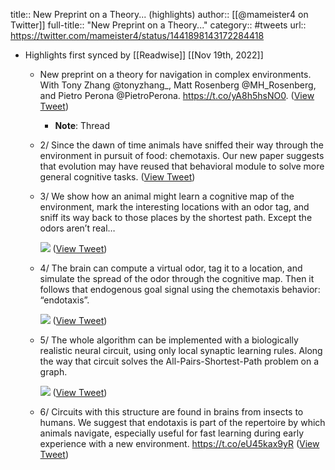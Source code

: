 title:: New Preprint on a Theory... (highlights)
author:: [[@mameister4 on Twitter]]
full-title:: "New Preprint on a Theory..."
category:: #tweets
url:: https://twitter.com/mameister4/status/1441898143172284418

- Highlights first synced by [[Readwise]] [[Nov 19th, 2022]]
	- New preprint on a theory for navigation in complex environments. With Tony Zhang @tonyzhang_, Matt Rosenberg @MH_Rosenberg, and Pietro Perona @PietroPerona. https://t.co/yA8h5hsNO0. ([View Tweet](https://twitter.com/mameister4/status/1441898143172284418))
		- **Note**: Thread
	- 2/ Since the dawn of time animals have sniffed their way through the environment in pursuit of food: chemotaxis. Our new paper suggests that evolution may have reused that behavioral module to solve more general cognitive tasks. ([View Tweet](https://twitter.com/mameister4/status/1441898144313135109))
	- 3/ We show how an animal might learn a cognitive map of the environment, mark the interesting locations with an odor tag, and sniff its way back to those places by the shortest path. Except the odors aren’t real… 
	  
	  ![](https://pbs.twimg.com/media/FAKj0o9VgAIwve9.png) ([View Tweet](https://twitter.com/mameister4/status/1441898147354079235))
	- 4/ The brain can compute a virtual odor, tag it to a location, and simulate the spread of the odor through the cognitive map. Then it follows that endogenous goal signal using the chemotaxis behavior: “endotaxis”. 
	  
	  ![](https://pbs.twimg.com/media/FAKiXV2VcAcnFAQ.png) ([View Tweet](https://twitter.com/mameister4/status/1441898150759833602))
	- 5/ The whole algorithm can be implemented with a biologically realistic neural circuit, using only local synaptic learning rules. Along the way that circuit solves the All-Pairs-Shortest-Path problem on a graph. 
	  
	  ![](https://pbs.twimg.com/media/FAKik3rVkAAUBnp.jpg) ([View Tweet](https://twitter.com/mameister4/status/1441898154320826380))
	- 6/ Circuits with this structure are found in brains from insects to humans. We suggest that endotaxis is part of the repertoire by which animals navigate, especially useful for fast learning during early experience with a new environment. https://t.co/eU45kax9yR ([View Tweet](https://twitter.com/mameister4/status/1441898155872698374))